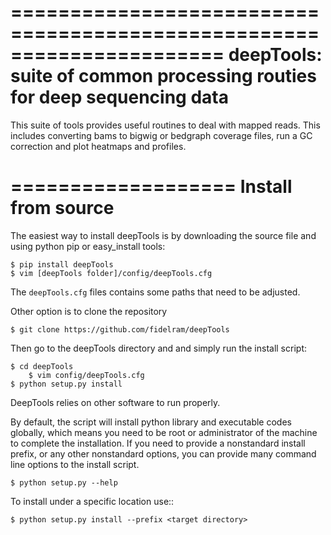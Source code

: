 ======================================================================
deepTools: suite of common processing routies for deep sequencing data 
======================================================================

This suite of tools provides useful routines to deal with mapped reads.
This includes converting bams to bigwig or bedgraph coverage files, run a 
GC correction and plot heatmaps and profiles.

===================
Install from source
===================

The easiest way to install deepTools is by downloading the
source file and using python pip or easy_install tools:

	$ pip install deepTools
	$ vim [deepTools folder]/config/deepTools.cfg

The `deepTools.cfg` files contains some paths that need to be 
adjusted.
 
Other option is to clone the repository
	
	$ git clone https://github.com/fidelram/deepTools

Then go to the deepTools directory and
and simply run the install script:

	$ cd deepTools
        $ vim config/deepTools.cfg
	$ python setup.py install
	
DeepTools relies on other software to run properly. 


By default, the script will install python library and executable
codes globally, which means you need to be root or administrator of
the machine to complete the installation. If you need to
provide a nonstandard install prefix, or any other nonstandard
options, you can provide many command line options to the install
script.

	$ python setup.py --help

To install under a specific location use::

	$ python setup.py install --prefix <target directory>

